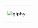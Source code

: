 <!-- ![giphy](https://media.giphy.com/media/QT9SVRVexMgOk/giphy.gif?cid=ecf05e477c9szjyvq30xz79acd6gpgfjicl3hxba16d22a3u&ep=v1_gifs_search&rid=giphy.gif&ct=g) -->
 

<!--![giphy](https://media.giphy.com/media/26BRrEPIhI8CdTLEY/giphy.gif?cid=ecf05e477jcslhkzjzhho9ovzsg6m68ize6nf30q4utxeub2&ep=v1_gifs_search&rid=giphy.gif&ct=g)-->


<table border="0">
 <tr>
  <td>

 
![giphy](https://media.giphy.com/media/QT9SVRVexMgOk/giphy.gif?cid=ecf05e477c9szjyvq30xz79acd6gpgfjicl3hxba16d22a3u&ep=v1_gifs_search&rid=giphy.gif&ct=g)
  

  </td>

  <td align="center">

 <!--
      
   Streak is not found - empyt stats i'll update later

   [![GitHub Streak](https://github-readme-streak-stats.herokuapp.com?user=ozcanbayram&theme=dark&hide_border=true&border_radius=4&card_width=500&card_height=200)](https://git.io/streak-stats)

      <img src="https://github-readme-streak-stats.herokuapp.com/?user=ozcanbayram&theme=dark" alt="Ozcan's GitHub Streak" />

        ![Top Langs](https://github-readme-stats.vercel.app/api/top-langs/?username=ozcanbayram&layout=compact&theme=dark)

-->
  

  </td>
 </tr>
</table>

<!--
<h3>GitHub Streak</h3>
 <img src="https://github-readme-streak-stats.herokuapp.com/?user=ozcanbayram&theme=dark" alt="Zal's GitHub Streak" />
-->
<!--

## 💫 About Me  
-->

<!-- ![Profile views counter](https://komarev.com/ghpvc/?username=ozcanbayram-git&style=flat-square) -->

<!--
✨ Hello, I am Özcan, i am 21 years old.
I'm working on becoming full-stack Mobile and Web developer.
I love my job and try to learn new things every day.
You can review my projects,
support me and contact me via the links below to get more information about me.

-->

<!--
![Top Langs](https://github-readme-stats.vercel.app/api/top-langs/?username=ozcanbayram&layout=compact&theme=dracula)
-->


<!-- ![Anurag's GitHub stats](https://github-readme-stats.vercel.app/api?username=ozcanbayram&show_icons=true&theme=dracula&height=100) -->





<!--
## Languages I'm currently working on
![Langs](https://skillicons.dev/icons?i=flutter,dart,firebase,sqlite,mysql,dotnet,js,") -->


<!-- 
## Languages i use
![Langs](https://skillicons.dev/icons?i=flutter,dart,kotlin,java,firebase,sqlite,mysql,cs,dotnet,angular,html,css,") 

## Tools i use 
![Langs](https://skillicons.dev/icons?i=androidstudio,vscode,visualstudio,git,github,pr,figma,")
-->



<!--
## Languages I'm currently working on
![Langs](https://skillicons.dev/icons?i=cs,java,kotlin,flutter,dart,firebase,sqlite,mysql,php,js,html,css,figma,git,")

<!--

## Languages I currently use:
![Langs](https://skillicons.dev/icons?i=cs,java,mysql,html,css,")

## I am working on these languages for Mobile Development
![Langs](https://skillicons.dev/icons?i=java,kotlin,dart,flutter,python,sqlite,swift,")

## I am working on these languages ​​for Web Development
![Langs](https://skillicons.dev/icons?i=cs,dotnet,html,css,javascript,ts,angular,django,mysql,")

-->
<!--
## 📊 GitHub Stats:
![Top Langs](https://github-readme-stats.vercel.app/api/top-langs/?username=ozcanbayram&layout=compact&theme=dracula)
-->
<!--
## ⚡ Certificates
<a href="https://www.udemy.com/certificate/UC-c9f1bb41-1444-4f53-8300-357469156655/" target="_blank">
<img src = "https://github.com/ozcanbayram/OzcanBayram/assets/117665864/a82e9b64-023c-48a9-876d-6e3494609978" alt = "C#" width = "200" height = "150"/ >
</a>

<a href="https://www.btkakademi.gov.tr/portal/certificate/validate?certificateId=dx1hAJV8o6" target="_blank">
<img src = "https://github.com/ozcanbayram/OzcanBayram/assets/117665864/3f691065-a1c2-4b0b-8726-aa6871ca190d" alt = "Git and GitHub" width = "200" height = "150"/ >
</a>

<a href="https://coursera.org/share/d4dfd67a5f56106db1fe70d988cab459" target="_blank">
<img src = "https://s3.amazonaws.com/coursera_assets/meta_images/generated/CERTIFICATE_LANDING_PAGE/CERTIFICATE_LANDING_PAGE~J5FL7GTY98HD/CERTIFICATE_LANDING_PAGE~J5FL7GTY98HD.jpeg" alt = "Project Managament" width = "250" height = "150"/ >
</a>

<a href="https://www.coursera.org/account/accomplishments/verify/6BJM8U9VK7C5">
<img src = "https://s3.amazonaws.com/coursera_assets/meta_images/generated/CERTIFICATE_LANDING_PAGE/CERTIFICATE_LANDING_PAGE~6BJM8U9VK7C5/CERTIFICATE_LANDING_PAGE~6BJM8U9VK7C5.jpeg" alt = "Project Managament" width = "250" height = "150"/ >
</a>
 -->
 <!-- 
## 🌐 Socials - Contact:
- Email    :  [![E-mail](https://img.shields.io/badge/email-%23E4405F.svg?logo=email&logoColor=white)](https://mail.google.com/mail/u/0/?fs=1&tf=cm&source=mailto&to=ozzcanbayram@gmail.com)
- Linkedin :  [![LinkedIn](https://img.shields.io/badge/LinkedIn-%230077B5.svg?logo=linkedin&logoColor=white)](https://www.linkedin.com/in/ozcanbayram/) 
- Instagram:  [![Instagram](https://img.shields.io/badge/Instagram-%23E4405F.svg?logo=Instagram&logoColor=white)](https://www.instagram.com/ozcan0/)
- Twitter: [![Instagram](https://img.shields.io/badge/twitter-%23E4405F.svg?logo=twitter&logoColor=white)](https://x.com/ozcanbayram0)
- Web:  [![Web](https://img.shields.io/badge/Web-%23E4405F.svg?logo=OzcanBayram&logoColor=white)](https://www.ozcanbayram.com)
-->

<!-- A test commit for my local git bash!-->  


